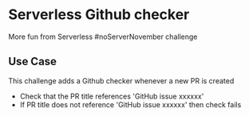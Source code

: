 # Serverless Github checker

More fun from Serverless #noServerNovember challenge

## Use Case

This challenge adds a Github checker whenever a new PR is created
* Check that the PR title references 'GitHub issue xxxxxx'
* If PR title does not reference 'GitHub issue xxxxxx' then check fails

